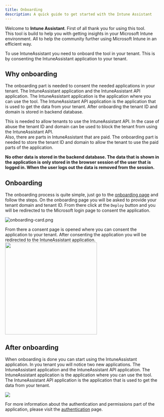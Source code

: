 ```yaml
---
title: Onboarding
description: A quick guide to get started with the Intune Assistant
---
```


Welcome to **Intune Assistant**. First of all thank you for using this tool.  
This tool is build to help you with getting insights in your Microsoft Intune environment. All to help the community further using Microsoft Intune in an efficient way.

To use IntuneAssistant you need to onboard the tool in your tenant. This is by consenting the IntuneAssistant application to your tenant.

## Why onboarding
The onboarding part is needed to consent the needed applications in your tenant. The IntuneAssistant application and the IntuneAssistant API application. The IntuneAssistant application is the application where you can use the tool. The IntuneAssistant API application is the application that is used to get the data from your tenant.
After onboarding the tenant ID and domain is stored in backend database.  

This is needed to allow tenants to use the IntuneAssistant API. In the case of abuse the tenant ID and domain can be used to block the tenant from using the IntuneAssistant API.  
Also, there are parts in IntuneAssistant that are paid. The onboarding part is needed to store the tenant ID and domain to allow the tenant to use the paid parts of the application.

**No other data is stored in the backend database. The data that is shown in the application is only stored in the browser session of the user that is logged in. When the user logs out the data is removed from the session.**

## Onboarding
The onboarding process is quite simple, just go to the [onboarding page](/src/content/docs/docs/assistant/onboarding.md) and follow the steps.
On the onboarding page you will be asked to provide your tenant domain and tenant ID. From there click at the `Deploy` button and you will be redirected to the Microsoft login page to consent the application.

![onboarding-card.png](/images/getting-started/onboarding-card.png)

From there a consent page is opened where you can consent the application to your tenant. After consenting the application you will be redirected to the IntuneAssistant application.
<img src="/images/getting-started/consent-message.png" width="300">

## After onboarding
When onboarding is done you can start using the IntuneAssistant application. 
In you tenant you will notice two new applications. The IntuneAssistant application and the IntuneAssistant API application.
The IntuneAssistant application is the application where you can use the tool. The IntuneAssistant API application is the application that is used to get the data from your tenant.

<img src="/images/getting-started/applications.png">

For more information about the authentication and permissions part of the application, please visit the [authentication](/docs/general/authentication) page.